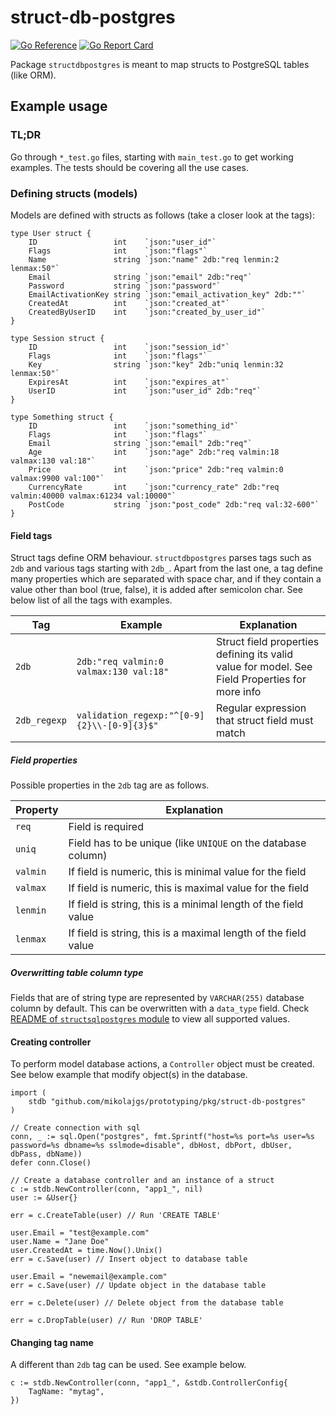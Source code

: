 # struct-db-postgres

[![Go Reference](https://pkg.go.dev/badge/github.com/go-phings/struct-db-postgres.svg)](https://pkg.go.dev/github.com/go-phings/struct-db-postgres) [![Go Report Card](https://goreportcard.com/badge/github.com/go-phings/struct-db-postgres)](https://goreportcard.com/report/github.com/go-phings/struct-db-postgres)

Package `structdbpostgres` is meant to map structs to PostgreSQL tables (like ORM).

## Example usage

### TL;DR

Go through `*_test.go` files, starting with `main_test.go` to get working examples. The tests should be covering all the use cases.

### Defining structs (models)
Models are defined with structs as follows (take a closer look at the tags):

```
type User struct {
	ID                 int    `json:"user_id"`
	Flags              int    `json:"flags"`
	Name               string `json:"name" 2db:"req lenmin:2 lenmax:50"`
	Email              string `json:"email" 2db:"req"`
	Password           string `json:"password"`
	EmailActivationKey string `json:"email_activation_key" 2db:""`
	CreatedAt          int    `json:"created_at"`
	CreatedByUserID    int    `json:"created_by_user_id"`
}

type Session struct {
	ID                 int    `json:"session_id"`
	Flags              int    `json:"flags"`
	Key                string `json:"key" 2db:"uniq lenmin:32 lenmax:50"`
	ExpiresAt          int    `json:"expires_at"`
	UserID             int    `json:"user_id" 2db:"req"`
}

type Something struct {
	ID                 int    `json:"something_id"`
	Flags              int    `json:"flags"`
	Email              string `json:"email" 2db:"req"`
	Age                int    `json:"age" 2db:"req valmin:18 valmax:130 val:18"`
	Price              int    `json:"price" 2db:"req valmin:0 valmax:9900 val:100"`
	CurrencyRate       int    `json:"currency_rate" 2db:"req valmin:40000 valmax:61234 val:10000"`
	PostCode           string `json:"post_code" 2db:"req val:32-600"`
}
```


#### Field tags
Struct tags define ORM behaviour. `structdbpostgres` parses tags such as `2db` and various tags starting with 
`2db_`. Apart from the last one, a tag define many properties which are separated with space char, and if they
contain a value other than bool (true, false), it is added after semicolon char.
See below list of all the tags with examples.

Tag | Example | Explanation
--- | --- | ---
`2db` | `2db:"req valmin:0 valmax:130 val:18"` | Struct field properties defining its valid value for model. See Field Properties for more info
`2db_regexp` | `validation_regexp:"^[0-9]{2}\\-[0-9]{3}$"` | Regular expression that struct field must match


##### Field properties

Possible properties in the `2db` tag are as follows.

Property | Explanation
--- | ---
`req` | Field is required
`uniq` | Field has to be unique (like `UNIQUE` on the database column)
`valmin` | If field is numeric, this is minimal value for the field
`valmax` | If field is numeric, this is maximal value for the field
`lenmin` | If field is string, this is a minimal length of the field value
`lenmax` | If field is string, this is a maximal length of the field value

##### Overwritting table column type
Fields that are of string type are represented by `VARCHAR(255)` database column by default. This can be overwritten with a `data_type` field.
Check [README of `structsqlpostgres` module](/pkg/struct-sql-postgres/README.md#field-tags) to view all supported values.


#### Creating controller
To perform model database actions, a `Controller` object must be created. See below example that modify object(s) 
in the database.

```
import (
	stdb "github.com/mikolajgs/prototyping/pkg/struct-db-postgres"
)
```

```
// Create connection with sql
conn, _ := sql.Open("postgres", fmt.Sprintf("host=%s port=%s user=%s password=%s dbname=%s sslmode=disable", dbHost, dbPort, dbUser, dbPass, dbName))
defer conn.Close()

// Create a database controller and an instance of a struct
c := stdb.NewController(conn, "app1_", nil)
user := &User{}

err = c.CreateTable(user) // Run 'CREATE TABLE'

user.Email = "test@example.com"
user.Name = "Jane Doe"
user.CreatedAt = time.Now().Unix()
err = c.Save(user) // Insert object to database table

user.Email = "newemail@example.com"
err = c.Save(user) // Update object in the database table

err = c.Delete(user) // Delete object from the database table

err = c.DropTable(user) // Run 'DROP TABLE'
```

#### Changing tag name
A different than `2db` tag can be used. See example below.

```
c := stdb.NewController(conn, "app1_", &stdb.ControllerConfig{
	TagName: "mytag",
})
```
